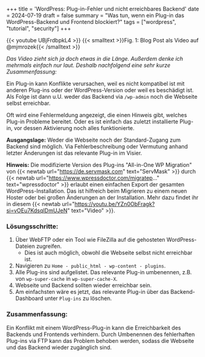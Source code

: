 +++
title = 'WordPress: Plug-in-Fehler und nicht erreichbares Backend'
date = 2024-07-19
draft = false
summary = "Was tun, wenn ein Plug-in das WordPress-Backend und Frontend blockiert?"
tags = ["wordpress", "tutorial", "security"]
+++

{{< youtube UBjFrdbpkL4 >}}
{{< smalltext >}}Fig. 1: Blog Post als Video auf @mjmrozek{{< /smalltext >}} 

*Das Video zieht sich ja doch etwas in die Länge. Außerdem denke ich mehrmals einfach nur laut. Deshalb nachfolgend eine sehr kurze Zusammenfassung:*

Ein Plug-in kann Konflikte verursachen, weil es nicht kompatibel ist mit anderen Plug-ins oder der WordPress-Version oder weil es beschädigt ist. Als Folge ist dann u.U. weder das Backend via `/wp-admin` noch die Webseite selbst erreichbar.

Oft wird eine Fehlermeldung angezeigt, die einen Hinweis gibt, welches Plug-in Probleme bereitet. Oder es ist einfach das zuletzt installierte Plug-in, vor dessen Aktivierung noch alles funktionierte.

**Ausgangslage:** Weder die Webseite noch der Standard-Zugang zum Backend sind möglich. Via Fehlerbeschreibung oder Vermutung anhand letzter Änderungen ist das relevante Plug-in im Visier.

**Hinweis:** Die modifizierte Version des Plug-ins "All-in-One WP Migration" von {{< newtab url="https://de.servmask.com" text="ServMask" >}} durch {{< newtab url="https://www.wpressdoctor.com/migratep..." text="wpressdoctor" >}} erlaubt einen einfachen Export der gesamten WordPress-Installation. Das ist hilfreich beim Migrieren zu einem neuen Hoster oder bei großen Änderungen an der Installation. Mehr dazu findet ihr in diesem {{< newtab url="https://youtu.be/YZn0ObFragk?si=vOEu7KdsqIDmUJeN" text="Video" >}}.

### Lösungsschritte:
1. Über WebFTP oder ein Tool wie FileZilla auf die gehosteten WordPress-Dateien zugreifen.
   - Dies ist auch möglich, obwohl die Webseite selbst nicht erreichbar ist.
2. Navigieren zu `Home - public_html - wp-content - plugins`.
3. Alle Plug-ins sind aufgelistet. Das relevante Plug-in umbenennen, z.B. von `wp-super-cache` in `wp-super-cache-X`.
4. Webseite und Backend sollten wieder erreichbar sein.
5. Am einfachsten wäre es jetzt, das relevante Plug-in über das Backend-Dashboard unter `Plug-ins` zu löschen.

### Zusammenfassung:
Ein Konflikt mit einem WordPress-Plug-in kann die Erreichbarkeit des Backends und Frontends verhindern. Durch Umbenennen des fehlerhaften Plug-ins via FTP kann das Problem behoben werden, sodass die Webseite und das Backend wieder zugänglich sind.

